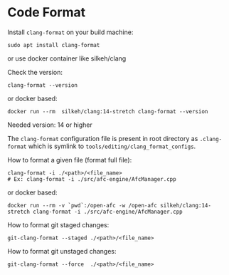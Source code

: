 # Code Format

Install `clang-format` on your build machine:
```
sudo apt install clang-format
```
or use docker container like silkeh/clang

Check the version:
```
clang-format --version
```
or docker based:
```
docker run --rm  silkeh/clang:14-stretch clang-format --version
```
Needed version: 14 or higher

The `clang-format` configuration file is present in root directory as `.clang-format` which is symlink to `tools/editing/clang_format_configs`.

How to format a given file (format full file):
```
clang-format -i ./<path>/<file_name>
# Ex: clang-format -i ./src/afc-engine/AfcManager.cpp
```
or docker based:
```
docker run --rm -v `pwd`:/open-afc -w /open-afc silkeh/clang:14-stretch clang-format -i ./src/afc-engine/AfcManager.cpp
```

How to format git staged changes:
```
git-clang-format --staged ./<path>/<file_name>
```

How to format git unstaged changes:
```
git-clang-format --force  ./<path>/<file_name>
```
